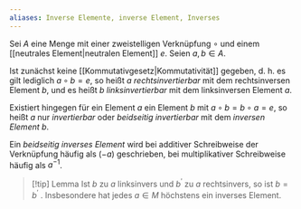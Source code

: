 ```yaml
---
aliases: Inverse Elemente, inverse Element, Inverses
---
```

Sei $A$ eine Menge mit einer zweistelligen Verknüpfung $\circ$ und einem [[neutrales Element|neutralen Element]] $e$. Seien $a,b \in A$.

Ist zunächst keine [[Kommutativgesetz|Kommutativität]] gegeben, d. h. es gilt lediglich
$a\circ b=e$, so heißt $a$ *rechtsinvertierbar* mit dem rechtsinversen Element $b$, und es heißt $b$ *linksinvertierbar* mit dem linksinversen Element $a$.

Existiert hingegen für ein Element $a$ ein Element $b$  mit $a\circ b=b\circ a=e$, so heißt $a$ nur *invertierbar* oder *beidseitig invertierbar* mit dem *inversen Element* $b$.

Ein *beidseitig inverses Element* wird bei additiver Schreibweise der Verknüpfung häufig als $(-a)$ geschrieben, bei multiplikativer Schreibweise häufig als $a^{-1}$.

>[!tip] Lemma 
>Ist $b$ zu $a$ linksinvers und $b^′$ zu $a$ rechtsinvers, so ist $b = b^′$ . Insbesondere hat jedes $a ∈ M$ höchstens ein inverses Element.

